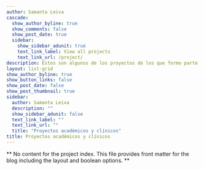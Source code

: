 ```yaml
---
author: Samanta Leiva
cascade:
  show_author_byline: true
  show_comments: false
  show_post_date: true
  sidebar:
    show_sidebar_adunit: true
    text_link_label: View all projects
    text_link_url: /project/
description: Estos son algunos de los proyectos de los que formo parte (SECCIÓN EN CONSTRUCCIÓN)
layout: list-grid
show_author_byline: true
show_button_links: false
show_post_date: false
show_post_thumbnail: true
sidebar:
  author: Samanta Leiva
  description: ""
  show_sidebar_adunit: false
  text_link_label: ""
  text_link_url: ""
  title: "Proyectos académicos y clínicos"
title: Proyectos académicos y clínicos
---
```


** No content for the project index. This file provides front matter for the blog including the layout and boolean options. **
